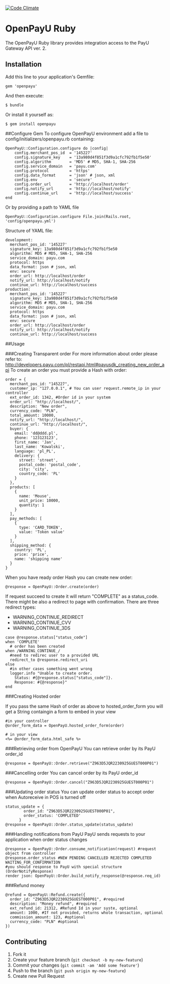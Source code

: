 [![Code Climate](https://codeclimate.com/repos/524eb044f3ea00329815dff1/badges/885c2d52f25c02295344/gpa.png)](https://codeclimate.com/repos/524eb044f3ea00329815dff1/feed)

# OpenPayU Ruby

The OpenPayU Ruby library provides integration access to the PayU Gateway API ver. 2.

## Installation

Add this line to your application's Gemfile:

    gem 'openpayu'

And then execute:

    $ bundle

Or install it yourself as:

    $ gem install openpayu

##Configure Gem
  To configure OpenPayU environment add a file to config/initializers/openpayu.rb containing:

    OpenPayU::Configuration.configure do |config|
        config.merchant_pos_id  = '145227'
        config.signature_key    = '13a980d4f851f3d9a1cfc792fb1f5e50'
        config.algorithm        = 'MD5' # MD5, SHA-1, SHA-256
        config.service_domain   = 'payu.com'
        config.protocol         = 'https'
        config.data_format      = 'json' # json, xml
        config.env              = 'secure'
        config.order_url        = 'http://localhost/order'
        config.notify_url       = 'http://localhost/notify'
        config.continue_url     = 'http://localhost/success'
    end

  Or by providing a path to YAML file

    OpenPayU::Configuration.configure File.join(Rails.root, 'config/openpayu.yml')

  Structure of YAML file:

    development:
      merchant_pos_id: '145227'
      signature_key: 13a980d4f851f3d9a1cfc792fb1f5e50
      algorithm: MD5 # MD5, SHA-1, SHA-256
      service_domain: payu.com
      protocol: https
      data_format: json # json, xml
      env: secure
      order_url: http://localhost/order
      notify_url: http://localhost/notify
      continue_url: http://localhost/success
    production:
      merchant_pos_id: '145227'
      signature_key: 13a980d4f851f3d9a1cfc792fb1f5e50
      algorithm: MD5 # MD5, SHA-1, SHA-256
      service_domain: payu.com
      protocol: https
      data_format: json # json, xml
      env: secure
      order_url: http://localhost/order
      notify_url: http://localhost/notify
      continue_url: http://localhost/success

##Usage

###Creating Transparent order
  For more information about order please refer to: http://developers.payu.com/pl/restapi.html#payusdk_creating_new_order_api
  To create an order you must provide a Hash with order:

    order = {
      merchant_pos_id: "145227",
      customer_ip: "127.0.0.1", # You can user request.remote_ip in your controller
      ext_order_id: 1342, #Order id in your system
      order_url: "http://localhost/",
      description: "New order",
      currency_code: "PLN",
      total_amount: 10000,
      notify_url: "http://localhost/",
      continue_url: "http://localhost/",
      buyer: {
        email: 'dd@ddd.pl',
        phone: '123123123',
        first_name: 'Jan',
        last_name: 'Kowalski',
        language: 'pl_PL',
        delivery: {
          street: 'street',
          postal_code: 'postal_code',
          city: 'city',
          country_code: 'PL'
        }
      },
      products: [
        {
          name: 'Mouse',
          unit_price: 10000,
          quantity: 1
        }
      ],
      pay_methods: [
        {
          type: 'CARD_TOKEN',
          value: 'Token value'
        }
      ],
      shipping_method: {
        country: 'PL',
        price: 'price',
        name: 'shipping name'
      }
    }

  When you have ready order Hash you can create new order:

    @response = OpenPayU::Order.create(order)

  If request succeed to create it will return "COMPLETE" as a status_code.
  There might be also a redirect to page with confirmation.
  There are three redirect types:

  * WARNING_CONTINUE_REDIRECT
  * WARNING_CONTINUE_CVV
  * WARNING_CONTINUE_3DS

```
case @response.status["status_code"]
when 'COMPLETE'
  # order has been created
when /WARNING_CONTINUE_/
  #need to redirec user to a provided URL
  redirect_to @response.redirect_uri
else
  #in other cases something went wrong
  logger.info "Unable to create order. 
    Status: #{@response.status["status_code"]}.
    Response: #{@response}"
end
```

###Creating Hosted order

  If you pass the same Hash of order as above to hosted_order_form you will
  get a String containgin a form to embed in your view

    #in your controller
    @order_form_data = OpenPayU.hosted_order_form(order)

    # in your view
    <%= @order_form_data.html_safe %>

###Retrieving order from OpenPayU
  You can retrieve order by its PayU order_id

    @response = OpenPayU::Order.retrieve("Z963D5JQR2230925GUEST000P01")

###Cancelling order 
  You can cancel order by its PayU order_id

    @response = OpenPayU::Order.cancel("Z963D5JQR2230925GUEST000P01")

###Updating order status
  You can update order status to accept order when Autoreceive in POS is turned off

    status_update = {
            order_id: "Z963D5JQR2230925GUEST000P01",
            order_status: 'COMPLETED'
          }
    @response = OpenPayU::Order.status_update(status_update)

###Handling notifications from PayU
  PayU sends requests to your application when order status changes

    @response = OpenPayU::Order.consume_notification(request) #request object from controller
    @response.order_status #NEW PENDING CANCELLED REJECTED COMPLETED WAITING_FOR_CONFIRMATION
    #you should response to PayU with special structure (OrderNotifyResponse)
    render json: OpenPayU::Order.build_notify_response(@response.req_id)


###Refund money

    @refund = OpenPayU::Refund.create({
      order_id: "Z963D5JQR2230925GUEST000P01", #required
      description: "Money refund", #required
      ext_refund_id: 21312, #Refund Id in your syste, optional
      amount: 1000, #If not provided, returns whole transaction, optional
      commission_amount: 123, #optional
      currency_code: "PLN" #optional
    })
    




## Contributing

1. Fork it
2. Create your feature branch (`git checkout -b my-new-feature`)
3. Commit your changes (`git commit -am 'Add some feature'`)
4. Push to the branch (`git push origin my-new-feature`)
5. Create new Pull Request
